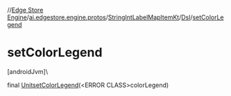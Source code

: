//[Edge Store Engine](../../../../index.md)/[ai.edgestore.engine.protos](../../index.md)/[StringIntLabelMapItemKt](../index.md)/[Dsl](index.md)/[setColorLegend](set-color-legend.md)

# setColorLegend

[androidJvm]\

final [Unit](https://kotlinlang.org/api/latest/jvm/stdlib/kotlin/-unit/index.html)[setColorLegend](set-color-legend.md)(&lt;ERROR CLASS&gt;colorLegend)
